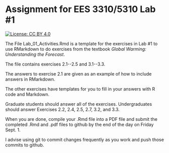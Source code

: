# Assignment for EES 3310/5310 Lab #1

[![License: CC BY 4.0](https://img.shields.io/badge/License-CC%20BY%204.0-lightgrey.svg)](https://creativecommons.org/licenses/by/4.0/)

The File Lab_01_Activities.Rmd is a template for the exercises in Lab #1 to use
RMarkdown to do exercises from the textbook _Global Warming: Understanding the Forecast_.

The file contains exercises 2.1--2.5 and 3.1--3.3.

The answers to exercise 2.1 are given as an example of how to include
answers in RMarkdown.

The other exercises have templates for you to fill in your answers with 
R code and Markdown.

Graduate students should answer all of the exercises. Undergraduates should answer
Exercises 2.2, 2.4, 2.5, 2.7, 3.2, and 3.3.

When you are done, compile your .Rmd file into a PDF file and submit the 
completed .Rmd and .pdf files to github by the end of the day on Friday Sept. 1.

I advise using git to commit changes frequently as you work and push those commits
to github.
